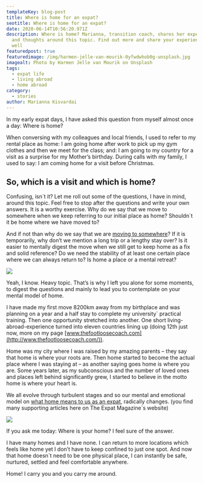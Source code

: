 ```yaml
---
templateKey: blog-post
title: Where is home for an expat?
seotitle: Where is home for an expat?
date: 2020-06-14T10:56:20.971Z
description: Where is home? Marianna, transition coach, shares her experience
  and thoughts around this topic. Find out more and share your experience as
  well
featuredpost: true
featuredimage: /img/harmen-jelle-van-mourik-0yfwdwhob0g-unsplash.jpg
imagealt: Photo by Harmen Jelle van Mourik on Unsplash
tags:
  - expat life
  - living abroad
  - home abroad
category:
  - stories
author: Marianna Kisvardai
---
```

In my early expat days, I have asked this question from myself almost once a day: Where is home?

When conversing with my colleagues and local friends, I used to refer to my rental place as home: I am going home after work to pick up my gym clothes and then we meet for the class; and: I am going to my country for a visit as a surprise for my Mother’s birthday. During calls with my family, I used to say: I am coming home for a visit before Christmas.

## So, which is a visit and which is home?

Confusing, isn\`t it? Let me roll out some of the questions, I have in mind, around this topic. Feel free to stop after the questions and write your own answers. It is a worthy exercise. Why do we say that we move to somewhere when we keep referring to our initial place as home? Shouldn\`t it be home where we have moved to?

And if not than why do we say that we are [moving to somewhere](https://www.thexpatmagazine.com/blog/2018-08-15-your-guide-to-moving-internationally/)? If it is temporarily, why don’t we mention a long trip or a lengthy stay over? Is it easier to mentally digest the move when we still get to keep home as a fix and solid reference? Do we need the stability of at least one certain place where we can always return to? Is home a place or a mental retreat?

![](blob:https://www.thexpatmagazine.com/9cb679c8-743b-4eca-b792-ef221be4d52e)

Yeah, I know. Heavy topic. That’s is why I left you alone for some moments, to digest the questions and mainly to lead you to contemplate on your mental model of home.

I have made my first move 8200km away from my birthplace and was planning on a year and a half stay to complete my university` practical training. Then one opportunity stretched into another. One short living-abroad-experience turned into eleven countries lining up (doing 12th just now, more on my page [www.thefootloosecoach.com](http://www.thefootloosecoach.com/)).

Home was my city where I was raised by my amazing parents – they say that home is where your roots are. Then home started to become the actual place where I was staying at – as another saying goes home is where you are. Some years later, as my subconscious and the number of loved ones and places left behind significantly grew, I started to believe in the motto home is where your heart is.

We all evolve through turbulent stages and so our mental and emotional model on [what home means to us as an expat](https://www.thexpatmagazine.com/blog/2020-05-15-a-home-away-from-home/), radically changes. (you find many supporting articles here on The Expat Magazine`s website)

![](blob:https://www.thexpatmagazine.com/df3899d8-a26f-42d0-ba2e-8ec631d867c0)

If you ask me today: Where is your home? I feel sure of the answer.

I have many homes and I have none. I can return to more locations which feels like home yet I don’t have to keep confined to just one spot. And now that home doesn`t need to be one physical place, I can instantly be safe, nurtured, settled and feel comfortable anywhere.

Home! I carry you and you carry me around.